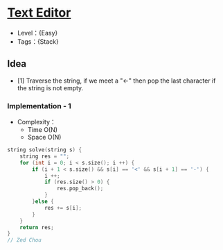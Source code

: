 # [Text Editor](https://binarysearch.com/problems/Text-Editor)

- Level：{Easy}
- Tags：{Stack}

## Idea

- [1] Traverse the string, if we meet a "<-" then pop the last character if the string is not empty.

### Implementation - 1

- Complexity：
  - Time O(N)
  - Space O(N)

``` c++
string solve(string s) {
    string res = "";
    for (int i = 0; i < s.size(); i ++) {
        if (i + 1 < s.size() && s[i] == '<' && s[i + 1] == '-') {
            i ++;
            if (res.size() > 0) {
                res.pop_back();
            }
        }else {
            res += s[i];
        }
    }
    return res;
}
// Zed Chou
```
